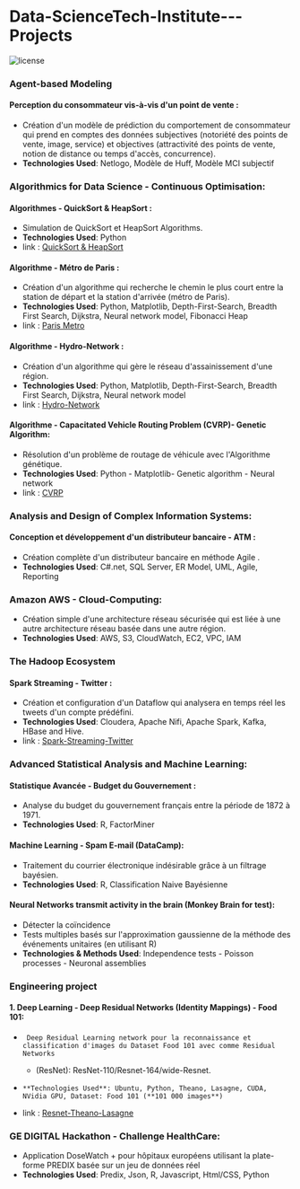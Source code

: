 # Data-ScienceTech-Institute---Projects 

<img src="https://camo.githubusercontent.com/32c83af1243e238fb9907c2b7f4c85003b9cf902/68747470733a2f2f696d672e736869656c64732e696f2f707970692f6c2f616e74697370616d2e737667" alt="license" data-canonical-src="https://img.shields.io/pypi/l/antispam.svg" style="max-width:100%;">

###	Agent-based Modeling
#### Perception du consommateur vis-à-vis d'un point de vente :
  *	Création d'un modèle de prédiction du comportement de consommateur qui prend en comptes des données subjectives (notoriété des           points de vente, image, service) et objectives (attractivité des points de vente, notion de distance ou temps d'accès, concurrence).
  *	**Technologies Used**: Netlogo, Modèle de Huff, Modèle MCI subjectif

###	Algorithmics for Data Science - Continuous Optimisation:
####	Algorithmes - QuickSort & HeapSort :
  *	Simulation de QuickSort et HeapSort Algorithms. 
  *	**Technologies Used**: Python 
  * link : [QuickSort & HeapSort](https://github.com/BTajini/QuickSort-HeapSort-Algorithm)
  
####	Algorithme - Métro de Paris :
  *	Création d'un algorithme qui recherche le chemin le plus court entre la station de départ et la station d'arrivée (métro de Paris). 
  *	**Technologies Used**: Python, Matplotlib, Depth-First-Search, Breadth First Search, Dijkstra, Neural network model, Fibonacci Heap
  * link : [Paris Metro](https://github.com/BTajini/Paris-Metro-Project)

####	Algorithme - Hydro-Network :
  *	Création d'un algorithme qui gère le réseau d'assainissement d'une région. 
  *	**Technologies Used**: Python, Matplotlib, Depth-First-Search, Breadth First Search, Dijkstra, Neural network model 
  * link : [Hydro-Network](https://github.com/BTajini/Project-of-Veolia-Hydro-Network)
  
####	Algorithme - Capacitated Vehicle Routing Problem (CVRP)- Genetic Algorithm:
  *	Résolution d'un problème de routage de véhicule avec l'Algorithme génétique. 
  *	**Technologies Used**: Python - Matplotlib- Genetic algorithm - Neural network
  * link : [CVRP](https://github.com/BTajini/CVRP-DHL-Algorithm)
   
### Analysis and Design of Complex Information Systems:
####	Conception et développement d'un distributeur bancaire - ATM :
  *	Création complète d'un distributeur bancaire en méthode Agile .
  *	**Technologies Used**: C#.net, SQL Server, ER Model, UML, Agile, Reporting

###	Amazon AWS - Cloud-Computing:
  *	Création simple d'une architecture réseau sécurisée qui est liée à une autre architecture réseau basée dans une autre région.  
  *	**Technologies Used**: AWS, S3, CloudWatch, EC2, VPC, IAM

###	The Hadoop Ecosystem
#### Spark Streaming - Twitter :
  *	Création et configuration d'un Dataflow qui analysera en temps réel les tweets d'un compte prédéfini.
  *	**Technologies Used**: Cloudera, Apache Nifi, Apache Spark, Kafka, HBase and Hive.
  * link : [Spark-Streaming-Twitter](https://github.com/BTajini/Spark-streaming-twitter)
  
###	Advanced Statistical Analysis and Machine Learning:
####	Statistique Avancée - Budget du Gouvernement :
  *	Analyse du budget du gouvernement français entre la période de 1872 à 1971.
  *	**Technologies Used**: R, FactorMiner
  
####	Machine Learning - Spam E-mail (**DataCamp**):
  *	Traitement du courrier électronique indésirable grâce à un filtrage bayésien. 
  *	**Technologies Used**: R, Classification Naive Bayésienne
  
#### Neural Networks transmit activity in the brain (Monkey Brain for test):  
*	Détecter la coïncidence
*	Tests multiples basés sur l'approximation gaussienne de la méthode des événements unitaires (en utilisant R)
* **Technologies & Methods Used**: Independence tests - Poisson processes - Neuronal assemblies

###	Engineering project 
#### 1.  Deep Learning - Deep Residual Networks (Identity Mappings) - Food 101:
   *	  Deep Residual Learning network pour la reconnaissance et classification d'images du Dataset Food 101 avec comme Residual Networks        
       - (ResNet): ResNet-110/Resnet-164/wide-Resnet.
   *	 **Technologies Used**: Ubuntu, Python, Theano, Lasagne, CUDA, NVidia GPU, Dataset: Food 101 (**101 000 images**)
   *  link : [Resnet-Theano-Lasagne](https://github.com/BTajini/Resnet-Theano)

###	GE DIGITAL Hackathon - Challenge HealthCare:  
*	Application DoseWatch + pour hôpitaux européens utilisant la plate-forme PREDIX basée sur un jeu de données réel
* **Technologies Used**: Predix, Json, R, Javascript, Html/CSS, Python 

